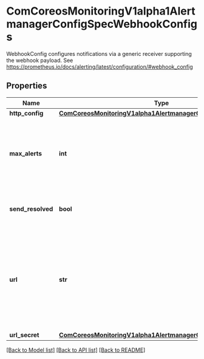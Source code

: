 # ComCoreosMonitoringV1alpha1AlertmanagerConfigSpecWebhookConfigs

WebhookConfig configures notifications via a generic receiver supporting the webhook payload. See https://prometheus.io/docs/alerting/latest/configuration/#webhook_config
## Properties
Name | Type | Description | Notes
------------ | ------------- | ------------- | -------------
**http_config** | [**ComCoreosMonitoringV1alpha1AlertmanagerConfigSpecHttpConfig**](ComCoreosMonitoringV1alpha1AlertmanagerConfigSpecHttpConfig.md) |  | [optional] 
**max_alerts** | **int** | Maximum number of alerts to be sent per webhook message. When 0, all alerts are included. | [optional] 
**send_resolved** | **bool** | Whether or not to notify about resolved alerts. | [optional] 
**url** | **str** | The URL to send HTTP POST requests to. &#x60;urlSecret&#x60; takes precedence over &#x60;url&#x60;. One of &#x60;urlSecret&#x60; and &#x60;url&#x60; should be defined. | [optional] 
**url_secret** | [**ComCoreosMonitoringV1alpha1AlertmanagerConfigSpecUrlSecret**](ComCoreosMonitoringV1alpha1AlertmanagerConfigSpecUrlSecret.md) |  | [optional] 

[[Back to Model list]](../README.md#documentation-for-models) [[Back to API list]](../README.md#documentation-for-api-endpoints) [[Back to README]](../README.md)


